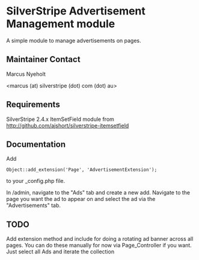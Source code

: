 # SilverStripe Advertisement Management module

A simple module to manage advertisements on pages. 

## Maintainer Contact

Marcus Nyeholt

<marcus (at) silverstripe (dot) com (dot) au>

## Requirements

SilverStripe 2.4.x
ItemSetField module from http://github.com/ajshort/silverstripe-itemsetfield

## Documentation

Add 

`Object::add_extension('Page', 'AdvertisementExtension');`

to your _config.php file.

In /admin, navigate to the "Ads" tab and create a new add. Navigate to the page you want the ad
to appear on and select the ad via the "Advertisements" tab. 

## TODO

Add extension method and include for doing a rotating ad banner
across all pages. You can do these manually for now via Page_Controller
if you want. Just select all Ads and iterate the collection